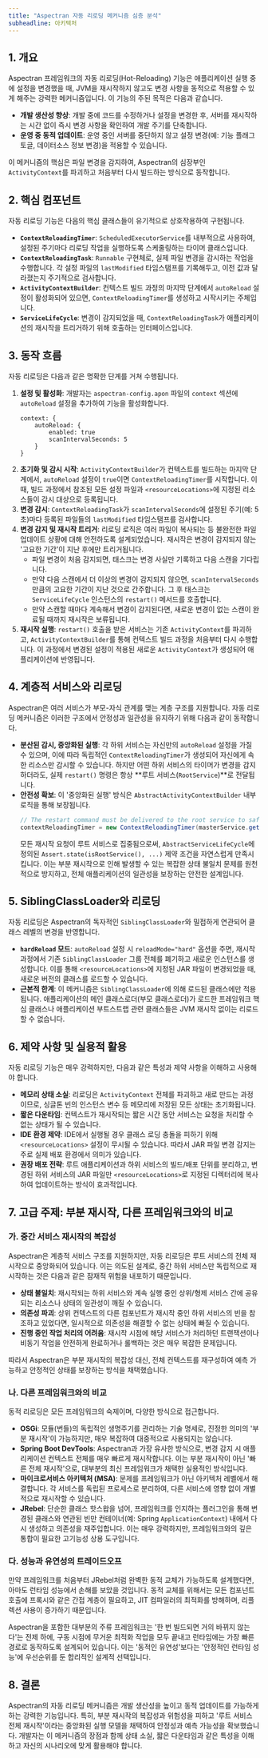 ```yaml
---
title: "Aspectran 자동 리로딩 메커니즘 심층 분석"
subheadline: 아키텍처
---
```


## 1. 개요

Aspectran 프레임워크의 자동 리로딩(Hot-Reloading) 기능은 애플리케이션 실행 중에 설정을 변경했을 때, JVM을 재시작하지 않고도 변경 사항을 동적으로 적용할 수 있게 해주는 강력한 메커니즘입니다. 이 기능의 주된 목적은 다음과 같습니다.

-   **개발 생산성 향상**: 개발 중에 코드를 수정하거나 설정을 변경한 후, 서버를 재시작하는 시간 없이 즉시 변경 사항을 확인하여 개발 주기를 단축합니다.
-   **운영 중 동적 업데이트**: 운영 중인 서버를 중단하지 않고 설정 변경(예: 기능 플래그 토글, 데이터소스 정보 변경)을 적용할 수 있습니다.

이 메커니즘의 핵심은 파일 변경을 감지하여, Aspectran의 심장부인 `ActivityContext`를 파괴하고 처음부터 다시 빌드하는 방식으로 동작합니다.

## 2. 핵심 컴포넌트

자동 리로딩 기능은 다음의 핵심 클래스들이 유기적으로 상호작용하여 구현됩니다.

-   **`ContextReloadingTimer`**: `ScheduledExecutorService`를 내부적으로 사용하여, 설정된 주기마다 리로딩 작업을 실행하도록 스케줄링하는 타이머 클래스입니다.
-   **`ContextReloadingTask`**: `Runnable` 구현체로, 실제 파일 변경을 감시하는 작업을 수행합니다. 각 설정 파일의 `lastModified` 타임스탬프를 기록해두고, 이전 값과 달라졌는지 주기적으로 검사합니다.
-   **`ActivityContextBuilder`**: 컨텍스트 빌드 과정의 마지막 단계에서 `autoReload` 설정이 활성화되어 있으면, `ContextReloadingTimer`를 생성하고 시작시키는 주체입니다.
-   **`ServiceLifeCycle`**: 변경이 감지되었을 때, `ContextReloadingTask`가 애플리케이션의 재시작을 트리거하기 위해 호출하는 인터페이스입니다.

## 3. 동작 흐름

자동 리로딩은 다음과 같은 명확한 단계를 거쳐 수행됩니다.

1.  **설정 및 활성화**: 개발자는 `aspectran-config.apon` 파일의 `context` 섹션에 `autoReload` 설정을 추가하여 기능을 활성화합니다.
    ```apon
    context: {
        autoReload: {
            enabled: true
            scanIntervalSeconds: 5
        }
    }
    ```
2.  **초기화 및 감시 시작**: `ActivityContextBuilder`가 컨텍스트를 빌드하는 마지막 단계에서, `autoReload` 설정이 `true`이면 `ContextReloadingTimer`를 시작합니다. 이때, 빌드 과정에서 참조된 모든 설정 파일과 `<resourceLocations>`에 지정된 리소스들이 감시 대상으로 등록됩니다.
3.  **변경 감시**: `ContextReloadingTask`가 `scanIntervalSeconds`에 설정된 주기(예: 5초)마다 등록된 파일들의 `lastModified` 타임스탬프를 검사합니다.
4.  **변경 감지 및 재시작 트리거**: 리로딩 로직은 여러 파일이 복사되는 등 불완전한 파일 업데이트 상황에 대해 안전하도록 설계되었습니다. 재시작은 변경이 감지되지 않는 '고요한 기간'이 지난 후에만 트리거됩니다.
    - 파일 변경이 처음 감지되면, 태스크는 변경 사실만 기록하고 다음 스캔을 기다립니다.
    - 만약 다음 스캔에서 더 이상의 변경이 감지되지 않으면, `scanIntervalSeconds` 만큼의 고요한 기간이 지난 것으로 간주합니다. 그 후 태스크는 `ServiceLifeCycle` 인스턴스의 `restart()` 메서드를 호출합니다.
    - 만약 스캔할 때마다 계속해서 변경이 감지된다면, 새로운 변경이 없는 스캔이 완료될 때까지 재시작은 보류됩니다.
5.  **재시작 실행**: `restart()` 호출을 받은 서비스는 기존 `ActivityContext`를 파괴하고, `ActivityContextBuilder`를 통해 컨텍스트 빌드 과정을 처음부터 다시 수행합니다. 이 과정에서 변경된 설정이 적용된 새로운 `ActivityContext`가 생성되어 애플리케이션에 반영됩니다.

## 4. 계층적 서비스와 리로딩

Aspectran은 여러 서비스가 부모-자식 관계를 맺는 계층 구조를 지원합니다. 자동 리로딩 메커니즘은 이러한 구조에서 안정성과 일관성을 유지하기 위해 다음과 같이 동작합니다.

-   **분산된 감시, 중앙화된 실행**: 각 하위 서비스는 자신만의 `autoReload` 설정을 가질 수 있으며, 이에 따라 독립적인 `ContextReloadingTimer`가 생성되어 자신에게 속한 리소스만 감시할 수 있습니다. 하지만 어떤 하위 서비스의 타이머가 변경을 감지하더라도, 실제 `restart()` 명령은 항상 **루트 서비스(`RootService`)**로 전달됩니다.
-   **안전성 확보**: 이 '중앙화된 실행' 방식은 `AbstractActivityContextBuilder` 내부 로직을 통해 보장됩니다.
    ```java
    // The restart command must be delivered to the root service to safely reload the entire application.
    contextReloadingTimer = new ContextReloadingTimer(masterService.getRootService().getServiceLifeCycle());
    ```
    모든 재시작 요청이 루트 서비스로 집중됨으로써, `AbstractServiceLifeCycle`에 정의된 `Assert.state(isRootService(), ...)` 제약 조건을 자연스럽게 만족시킵니다. 이는 부분 재시작으로 인해 발생할 수 있는 복잡한 상태 불일치 문제를 원천적으로 방지하고, 전체 애플리케이션의 일관성을 보장하는 안전한 설계입니다.

## 5. SiblingClassLoader와 리로딩

자동 리로딩은 Aspectran의 독자적인 `SiblingClassLoader`와 밀접하게 연관되어 클래스 레벨의 변경을 반영합니다.

-   **`hardReload` 모드**: `autoReload` 설정 시 `reloadMode="hard"` 옵션을 주면, 재시작 과정에서 기존 `SiblingClassLoader` 그룹 전체를 폐기하고 새로운 인스턴스를 생성합니다. 이를 통해 `<resourceLocations>`에 지정된 JAR 파일이 변경되었을 때, 새로운 버전의 클래스를 로드할 수 있습니다.
-   **근본적 한계**: 이 메커니즘은 `SiblingClassLoader`에 의해 로드된 클래스에만 적용됩니다. 애플리케이션의 메인 클래스로더(부모 클래스로더)가 로드한 프레임워크 핵심 클래스나 애플리케이션 부트스트랩 관련 클래스들은 JVM 재시작 없이는 리로드할 수 없습니다.

## 6. 제약 사항 및 실용적 활용

자동 리로딩 기능은 매우 강력하지만, 다음과 같은 특성과 제약 사항을 이해하고 사용해야 합니다.

-   **메모리 상태 소실**: 리로딩은 `ActivityContext` 전체를 파괴하고 새로 만드는 과정이므로, 싱글톤 빈의 인스턴스 변수 등 메모리에 저장된 모든 상태는 초기화됩니다.
-   **짧은 다운타임**: 컨텍스트가 재시작되는 짧은 시간 동안 서비스는 요청을 처리할 수 없는 상태가 될 수 있습니다.
-   **IDE 환경 제약**: IDE에서 실행될 경우 클래스 로딩 충돌을 피하기 위해 `<resourceLocations>` 설정이 무시될 수 있습니다. 따라서 JAR 파일 변경 감지는 주로 실제 배포 환경에서 의미가 있습니다.
-   **권장 배포 전략**: 루트 애플리케이션과 하위 서비스의 빌드/배포 단위를 분리하고, 변경된 하위 서비스의 JAR 파일만 `<resourceLocations>`로 지정된 디렉터리에 복사하여 업데이트하는 방식이 효과적입니다.

## 7. 고급 주제: 부분 재시작, 다른 프레임워크와의 비교

### 가. 중간 서비스 재시작의 복잡성

Aspectran은 계층적 서비스 구조를 지원하지만, 자동 리로딩은 루트 서비스의 전체 재시작으로 중앙화되어 있습니다. 이는 의도된 설계로, 중간 하위 서비스만 독립적으로 재시작하는 것은 다음과 같은 잠재적 위험을 내포하기 때문입니다.

-   **상태 불일치**: 재시작되는 하위 서비스와 계속 실행 중인 상위/형제 서비스 간에 공유되는 리소스나 상태의 일관성이 깨질 수 있습니다.
-   **의존성 파괴**: 상위 컨텍스트의 다른 컴포넌트가 재시작 중인 하위 서비스의 빈을 참조하고 있었다면, 일시적으로 의존성을 해결할 수 없는 상태에 빠질 수 있습니다.
-   **진행 중인 작업 처리의 어려움**: 재시작 시점에 해당 서비스가 처리하던 트랜잭션이나 비동기 작업을 안전하게 완료하거나 롤백하는 것은 매우 복잡한 문제입니다.

따라서 Aspectran은 부분 재시작의 복잡성 대신, 전체 컨텍스트를 재구성하여 예측 가능하고 안정적인 상태를 보장하는 방식을 채택했습니다.

### 나. 다른 프레임워크와의 비교

동적 리로딩은 모든 프레임워크의 숙제이며, 다양한 방식으로 접근합니다.

-   **OSGi**: 모듈(번들)의 독립적인 생명주기를 관리하는 기술 명세로, 진정한 의미의 '부분 재시작'이 가능하지만, 매우 복잡하여 대중적으로 사용되지는 않습니다.
-   **Spring Boot DevTools**: Aspectran과 가장 유사한 방식으로, 변경 감지 시 애플리케이션 컨텍스트 전체를 매우 빠르게 재시작합니다. 이는 부분 재시작이 아닌 '빠른 전체 재시작'으로, 대부분의 최신 프레임워크가 채택한 실용적인 방식입니다.
-   **마이크로서비스 아키텍처 (MSA)**: 문제를 프레임워크가 아닌 아키텍처 레벨에서 해결합니다. 각 서비스를 독립된 프로세스로 분리하여, 다른 서비스에 영향 없이 개별적으로 재시작할 수 있습니다.
-   **JRebel**: 단순한 클래스 핫스왑을 넘어, 프레임워크를 인지하는 플러그인을 통해 변경된 클래스와 연관된 빈만 컨테이너(예: Spring `ApplicationContext`) 내에서 다시 생성하고 의존성을 재주입합니다. 이는 매우 강력하지만, 프레임워크와의 깊은 통합이 필요한 고기능성 상용 도구입니다.

### 다. 성능과 유연성의 트레이드오프

만약 프레임워크를 처음부터 JRebel처럼 완벽한 동적 교체가 가능하도록 설계했다면, 아마도 런타임 성능에서 손해를 보았을 것입니다. 동적 교체를 위해서는 모든 컴포넌트 호출에 프록시와 같은 간접 계층이 필요하고, JIT 컴파일러의 최적화를 방해하며, 리플렉션 사용이 증가하기 때문입니다.

Aspectran을 포함한 대부분의 주류 프레임워크는 '한 번 빌드되면 거의 바뀌지 않는다'는 전제 하에, 구동 시점에 무거운 최적화 작업을 모두 끝내고 런타임에는 가장 빠른 경로로 동작하도록 설계되어 있습니다. 이는 '동적인 유연성'보다는 '안정적인 런타임 성능'에 우선순위를 둔 합리적인 설계적 선택입니다.

## 8. 결론

Aspectran의 자동 리로딩 메커니즘은 개발 생산성을 높이고 동적 업데이트를 가능하게 하는 강력한 기능입니다. 특히, 부분 재시작의 복잡성과 위험성을 피하고 '루트 서비스 전체 재시작'이라는 중앙화된 실행 모델을 채택하여 안정성과 예측 가능성을 확보했습니다. 개발자는 이 메커니즘의 장점과 함께 상태 소실, 짧은 다운타임과 같은 특성을 이해하고 자신의 시나리오에 맞게 활용해야 합니다.
